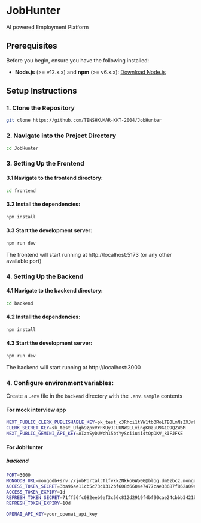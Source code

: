 # JobHunter
AI powered Employment Platform

## Prerequisites

Before you begin, ensure you have the following installed:

- **Node.js** (>= v12.x.x) and **npm** (>= v6.x.x): [Download Node.js](https://nodejs.org/en/)

## Setup Instructions

### 1. Clone the Repository

```bash
git clone https://github.com/TENSHKUMAR-KKT-2004/JobHunter
```

### 2. Navigate into the Project Directory

```bash
cd JobHunter
```

### 3. Setting Up the Frontend

#### 3.1 Navigate to the frontend directory:

```bash
cd frontend
```
#### 3.2 Install the dependencies:

```bash
npm install
```

#### 3.3 Start the development server:

```bash
npm run dev
```

The frontend will start running at http://localhost:5173 (or any other available port)

### 4. Setting Up the Backend

#### 4.1 Navigate to the backend directory:

```bash
cd backend
```
#### 4.2 Install the dependencies:

```bash
npm install
```

#### 4.3 Start the development server:

```bash
npm run dev
```

The backend will start running at http://localhost:3000

### 4. Configure environment variables:

Create a `.env` file in the `backend` directory with the `.env.sample` contents

#### For mock interview app

```bash
NEXT_PUBLIC_CLERK_PUBLISHABLE_KEY=pk_test_c3Rhci1tYW1tb3RoLTE0LmNsZXJrLmFjY291bnRzLmRldiQ
CLERK_SECRET_KEY=sk_test_Ufgb9zpxVrFKUyJJUUNW9LLxingK0zuU9G1O9QZWbM
NEXT_PUBLIC_GEMINI_API_KEY=AIzaSyDUWch15btYySciiu4i4tQpDKV_kIFJFKE
```

#### For JobHunter

##### backend

```bash
PORT=3000
MONGODB_URL=mongodb+srv://jobPortal:TlfvkkZNkkoGWp0G@blog.dm0zbcz.mongodb.net
ACCESS_TOKEN_SECRET=3ba96ae11cb5c73c1312bf608d6604e7477cae33687f862a09a46deb0705c6e7
ACCESS_TOKEN_EXPIRY=1d
REFRESH_TOKEN_SECRET=71ff56fc082eeb9ef3c56c812d2919f4bf90cae24cbbb3421b6c5bfc81eba04c
REFRESH_TOKEN_EXPIRY=10d

OPENAI_API_KEY=your_openai_api_key
```


